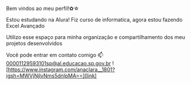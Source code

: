 Bem vindos ao meu perfil!✿☆

Estou estudando na Alura!
Fiz curso de informatica, agora estou fazendo Excel Avançado

Utilizo esse espaço para minha organização e compartilhamento dos meu projetos desenvolvidos

Você pode entrar em contato comigo 📫
00001129593101sp@al.educacao.sp.gov.br
![https://www.instagram.com/anaclara__1801?igsh=MWVjNjlvNms5dnlpMA==](link)
